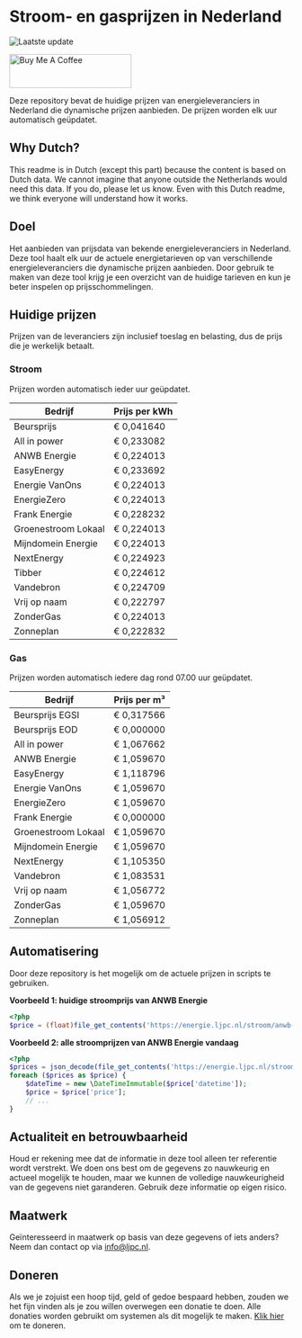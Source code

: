 # Stroom- en gasprijzen in Nederland

![Laatste update](https://img.shields.io/badge/laatste%20update-2023--12--23%2010%3A00%20CET-brightgreen)

<a href="https://www.buymeacoffee.com/Lars-" target="_blank"><img src="https://cdn.buymeacoffee.com/buttons/v2/default-orange.png" alt="Buy Me A Coffee" height="60" style="height: 60px !important;width: 217px !important;" ></a>

Deze repository bevat de huidige prijzen van energieleveranciers in Nederland die dynamische prijzen aanbieden. De prijzen worden elk uur automatisch geüpdatet.

## Why Dutch?

This readme is in Dutch (except this part) because the content is based on Dutch data. We cannot imagine that anyone outside the Netherlands would need this data. If you do, please let us know. Even with this Dutch readme, we think
everyone will understand how it works.

## Doel

Het aanbieden van prijsdata van bekende energieleveranciers in Nederland. Deze tool haalt elk uur de actuele energietarieven op van verschillende energieleveranciers die dynamische prijzen aanbieden. Door gebruik te maken van deze tool
krijg je een overzicht van de huidige tarieven en kun je beter inspelen op prijsschommelingen.

## Huidige prijzen

Prijzen van de leveranciers zijn inclusief toeslag en belasting, dus de prijs die je werkelijk betaalt.

### Stroom

Prijzen worden automatisch ieder uur geüpdatet.

 Bedrijf | Prijs per kWh 
---------|---------------
Beursprijs | € 0,041640
All in power | € 0,233082
ANWB Energie | € 0,224013
EasyEnergy | € 0,233692
Energie VanOns | € 0,224013
EnergieZero | € 0,224013
Frank Energie | € 0,228232
Groenestroom Lokaal | € 0,224013
Mijndomein Energie | € 0,224013
NextEnergy | € 0,224923
Tibber | € 0,224612
Vandebron | € 0,224709
Vrij op naam | € 0,222797
ZonderGas | € 0,224013
Zonneplan | € 0,222832


### Gas

Prijzen worden automatisch iedere dag rond 07.00 uur geüpdatet.

 Bedrijf | Prijs per m³ 
---------|--------------
Beursprijs EGSI | € 0,317566
Beursprijs EOD | € 0,000000
All in power | € 1,067662
ANWB Energie | € 1,059670
EasyEnergy | € 1,118796
Energie VanOns | € 1,059670
EnergieZero | € 1,059670
Frank Energie | € 0,000000
Groenestroom Lokaal | € 1,059670
Mijndomein Energie | € 1,059670
NextEnergy | € 1,105350
Vandebron | € 1,083531
Vrij op naam | € 1,056772
ZonderGas | € 1,059670
Zonneplan | € 1,056912


## Automatisering

Door deze repository is het mogelijk om de actuele prijzen in scripts te gebruiken.

**Voorbeeld 1: huidige stroomprijs van ANWB Energie**

```php
<?php
$price = (float)file_get_contents('https://energie.ljpc.nl/stroom/anwb-energie-nu.txt');

```

**Voorbeeld 2: alle stroomprijzen van ANWB Energie vandaag**

```php
<?php
$prices = json_decode(file_get_contents('https://energie.ljpc.nl/stroom/all-in-power-vandaag.json'),true);
foreach ($prices as $price) {
    $dateTime = new \DateTimeImmutable($price['datetime']);
    $price = $price['price'];
    // ...
}
```

## Actualiteit en betrouwbaarheid

Houd er rekening mee dat de informatie in deze tool alleen ter referentie wordt verstrekt. We doen ons best om de gegevens zo nauwkeurig en actueel mogelijk te houden, maar we kunnen de volledige nauwkeurigheid van de gegevens niet
garanderen. Gebruik deze informatie op eigen risico.

## Maatwerk

Geïnteresseerd in maatwerk op basis van deze gegevens of iets anders? Neem dan contact op
via [info@ljpc.nl](mailto:info@ljpc.nl?subject=Energie%20prijzen).

## Doneren

Als we je zojuist een hoop tijd, geld of gedoe bespaard hebben, zouden we het fijn vinden als je zou willen overwegen een
donatie te doen. Alle donaties worden gebruikt om systemen als dit mogelijk te
maken. [Klik hier](https://www.buymeacoffee.com/Lars-) om te doneren.
